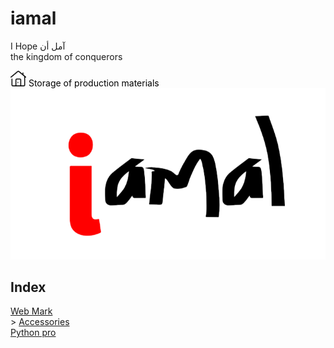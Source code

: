 # iamal
I Hope آمل أن <br/> the kingdom of conquerors

<nav><a href="/"><img src="/res/home.png" height="25px" /></a><a style="color:black;">
 Storage of production materials</a></nav>
  <wm>
        <img src="/res/iamal.png"> <wm>
<h2 id="index">Index</h2>
<div>

<a class ="main" href="//iamal.mooo.com/web-mark">Web Mark</a> <br/>
&gt;&nbsp;<a class="sub" href="/web-mark/accessories">Accessories</a><br/> 
<a class="main" href="//iamal.mooo.com/python-pro">Python pro</a>

